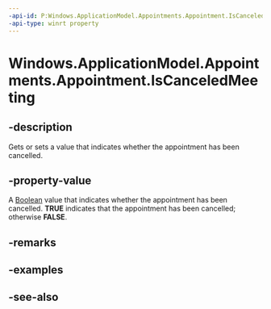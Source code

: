 ```yaml
---
-api-id: P:Windows.ApplicationModel.Appointments.Appointment.IsCanceledMeeting
-api-type: winrt property
---
```


<!-- Property syntax
public bool IsCanceledMeeting { get;  set; }
-->

# Windows.ApplicationModel.Appointments.Appointment.IsCanceledMeeting

## -description
Gets or sets a value that indicates whether the appointment has been cancelled.

## -property-value
A [Boolean](https://msdn.microsoft.com/library/system.boolean.aspx) value that indicates whether the appointment has been cancelled. **TRUE** indicates that the appointment has been cancelled; otherwise **FALSE**.

## -remarks

## -examples

## -see-also
